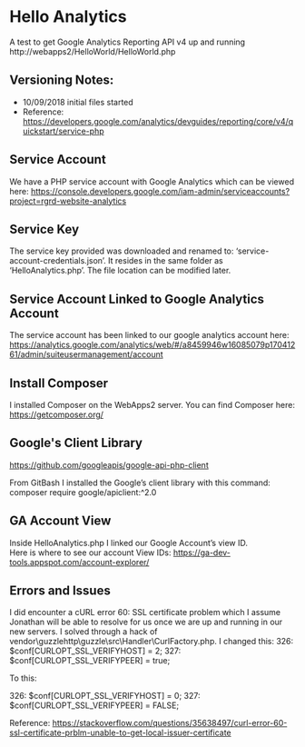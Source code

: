 # Hello Analytics
A test to get Google Analytics Reporting API v4 up and running
http://webapps2/HelloWorld/HelloWorld.php

## Versioning Notes:
* 10/09/2018 initial files started
* Reference:  https://developers.google.com/analytics/devguides/reporting/core/v4/quickstart/service-php

## Service Account
 We have a PHP service account with Google Analytics which can be viewed here:
https://console.developers.google.com/iam-admin/serviceaccounts?project=rgrd-website-analytics

## Service Key 
The service key provided was downloaded and renamed to:  ‘service-account-credentials.json’.  It resides in the same folder as ‘HelloAnalytics.php’.  The file location can be modified later.

## Service Account Linked to Google Analytics Account
The service account has been linked to our google analytics account here:
https://analytics.google.com/analytics/web/#/a8459946w16085079p17041261/admin/suiteusermanagement/account

## Install Composer
I installed Composer on the WebApps2 server.  You can find Composer here:  https://getcomposer.org/

## Google's Client Library
https://github.com/googleapis/google-api-php-client

From GitBash I installed the Google’s client library with this command:  composer require google/apiclient:^2.0

## GA Account View
Inside HelloAnalytics.php I linked our Google Account’s view ID.  
Here is where to see our account View IDs:  https://ga-dev-tools.appspot.com/account-explorer/


## Errors and Issues
I did encounter a cURL error 60: SSL certificate problem which I assume Jonathan will be able to resolve for us once we are up and running in our new servers.  I solved through a hack of vendor\guzzlehttp\guzzle\src\Handler\CurlFactory.php.  I changed this:
326: $conf[CURLOPT_SSL_VERIFYHOST] = 2;
327: $conf[CURLOPT_SSL_VERIFYPEER] = true;

To this:

326: $conf[CURLOPT_SSL_VERIFYHOST] = 0;
327: $conf[CURLOPT_SSL_VERIFYPEER] = FALSE;

Reference:  https://stackoverflow.com/questions/35638497/curl-error-60-ssl-certificate-prblm-unable-to-get-local-issuer-certificate

  
